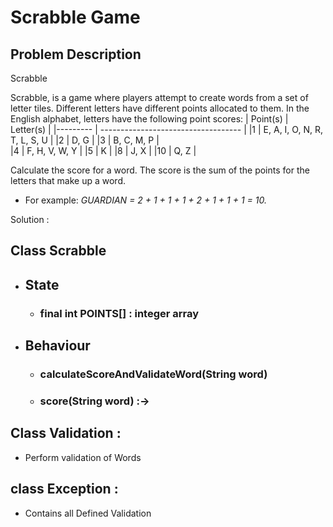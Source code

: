 # Scrabble Game
## Problem Description
Scrabble

Scrabble, is a game where players attempt to create words from a set of letter tiles. Different letters have different points allocated to them.
In the English alphabet, letters have the following point scores:
| Point(s) | Letter(s)                          |
|--------- | ----------------------------------- |
|1		       |	E, A, I, O, N, R, T, L, S, U    |
|2		       |	D, G                            |
|3		       |	B, C, M, P                      |  
|4		       |	F, H, V, W, Y                   |
|5		       |	K                               |
|8		       |	J, X                            |
|10	         |	Q, Z                            |

Calculate the score for a word. The score is the sum of the points for the letters that make up a word. 
- For example: *GUARDIAN = 2 + 1 + 1 + 1 + 2 + 1 + 1 + 1 = 10.*

Solution :
## Class Scrabble 
 - ## State 
    - ### final int POINTS[] : integer array
 - ## Behaviour
    - ### calculateScoreAndValidateWord(String word)
    - ### score(String word) :-> 
## Class Validation :
  - Perform validation of Words 
## class Exception :
  - Contains all Defined Validation
   
